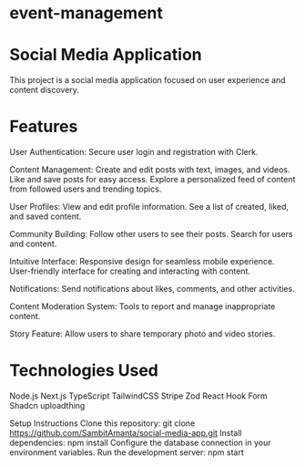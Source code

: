 # event-management
# Social Media Application
This project is a social media application focused on user experience and content discovery.

# Features
User Authentication: 
Secure user login and registration with Clerk.

Content Management:
Create and edit posts with text, images, and videos.
Like and save posts for easy access.
Explore a personalized feed of content from followed users and trending topics.

User Profiles:
View and edit profile information.
See a list of created, liked, and saved content.

Community Building:
Follow other users to see their posts.
Search for users and content.

Intuitive Interface:
Responsive design for seamless mobile experience.
User-friendly interface for creating and interacting with content.

Notifications: 
Send notifications about likes, comments, and other activities.

Content Moderation System: 
Tools to report and manage inappropriate content.

Story Feature: 
Allow users to share temporary photo and video stories.

# Technologies Used
Node.js
Next.js
TypeScript
TailwindCSS
Stripe
Zod
React Hook Form
Shadcn
uploadthing

Setup Instructions
Clone this repository: git clone https://github.com/SambitAmanta/social-media-app.git
Install dependencies: npm install 
Configure the database connection in your environment variables.
Run the development server: npm start 
